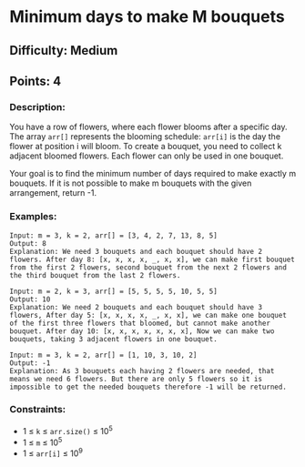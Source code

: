 # Minimum days to make M bouquets
## Difficulty: Medium
## Points: 4
### Description:
You have a row of flowers, where each flower blooms after a specific day. The array `arr[]` represents the blooming schedule: `arr[i]` is the day the flower at position i will bloom. To create a bouquet, you need to collect k adjacent bloomed flowers. Each flower can only be used in one bouquet.

Your goal is to find the minimum number of days required to make exactly m bouquets. If it is not possible to make m bouquets with the given arrangement, return -1.

### Examples:
```
Input: m = 3, k = 2, arr[] = [3, 4, 2, 7, 13, 8, 5]
Output: 8
Explanation: We need 3 bouquets and each bouquet should have 2 flowers. After day 8: [x, x, x, x, _, x, x], we can make first bouquet from the first 2 flowers, second bouquet from the next 2 flowers and the third bouquet from the last 2 flowers.
```
```
Input: m = 2, k = 3, arr[] = [5, 5, 5, 5, 10, 5, 5]
Output: 10
Explanation: We need 2 bouquets and each bouquet should have 3 flowers, After day 5: [x, x, x, x, _, x, x], we can make one bouquet of the first three flowers that bloomed, but cannot make another bouquet. After day 10: [x, x, x, x, x, x, x], Now we can make two bouquets, taking 3 adjacent flowers in one bouquet.
```
```
Input: m = 3, k = 2, arr[] = [1, 10, 3, 10, 2]
Output: -1
Explanation: As 3 bouquets each having 2 flowers are needed, that means we need 6 flowers. But there are only 5 flowers so it is impossible to get the needed bouquets therefore -1 will be returned.
```
### Constraints:
- 1 ≤ `k` ≤ `arr.size()` ≤ 10<sup>5</sup>
- 1 ≤ `m` ≤ 10<sup>5</sup>
- 1 ≤ `arr[i]` ≤ 10<sup>9</sup>